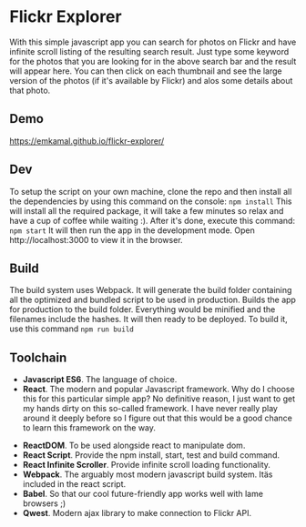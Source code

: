 # Flickr Explorer

With this simple javascript app you can search for photos on Flickr and have infinite scroll listing of the resulting search result. Just type some keyword for the photos that you are looking for in the above search bar and the result will appear here. You can then click on each thumbnail and see the large version of the photos (if it's available by Flickr) and alos some details about that photo.

## Demo
https://emkamal.github.io/flickr-explorer/

## Dev
To setup the script on your own machine, clone the repo and then install all the dependencies by using this command on the console:
`npm install`
This will install all the required package, it will take a few minutes so relax and have a cup of coffee while waiting :). After it's done, execute this command:
`npm start`
It will then run the app in the development mode. Open http://localhost:3000 to view it in the browser.

## Build
The build system uses Webpack. It will generate the build folder containing all the optimized and bundled script to be used in production. Builds the app for production to the build folder. Everything would be minified and the filenames include the hashes. It will then ready to be deployed. To build it, use this command
`npm run build`

## Toolchain
* **Javascript ES6**. The language of choice.
* **React**. The modern and popular Javascript framework. Why do I choose this for this particular simple app? No definitive reason, I just want to get my hands dirty on this so-called framework. I have never really play around it deeply before so I figure out that this would be a good chance to learn this framework on the way.
- **ReactDOM**. To be used alongside react to manipulate dom.
- **React Script**. Provide the npm install, start, test and build command. 
- **React Infinite Scroller**. Provide infinite scroll loading functionality.
- **Webpack**. The arguably most modern javascript build system. Itäs included in the react script.
- **Babel**. So that our cool future-friendly app works well with lame browsers ;)
- **Qwest**. Modern ajax library to make connection to Flickr API.